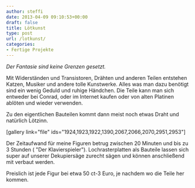 ```yaml
---
author: steffi
date: 2013-04-09 09:10:53+00:00
draft: false
title: Lötkunst
type: post
url: /lotkunst/
categories:
- Fertige Projekte
---
```


_Der Fantasie sind keine Grenzen gesetzt._

Mit Widerständen und Transistoren, Drähten und anderen Teilen entstehen Katzen, Musiker und andere tolle Kunstwerke. Alles was man dazu benötigt sind ein wenig Geduld und ruhige Händchen. Die Teile kann man sich entweder bei Conrad, oder im Internet kaufen oder von alten Platinen ablöten und wieder verwenden.

<!-- more -->

Zu den eigentlichen Bauteilen kommt dann meist noch etwas Draht und natürlich Lötzinn.

[gallery link="file" ids="1924,1923,1922,1390,2067,2066,2070,2951,2953"]



Der Zeitaufwand für meine Figuren betrug zwischen 20 Minuten und bis zu 3 Stunden ( "Der Klavierspieler"). Lochrasterplatten als Bauteile lassen sich super auf unserer Dekupiersäge zurecht sägen und können anschließend mit verbaut werden.

Preislich ist jede Figur bei etwa 50 ct-3 Euro, je nachdem wo die Teile her kommen.


